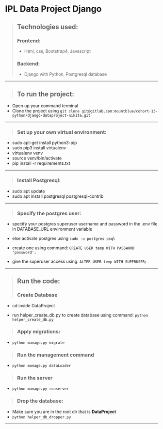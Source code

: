 # IPL Data Project Django

>## Technologies used:
>  ### Frontend:
>* Html, css, Bootstrap4, Javascript
>### Backend:
>* Django with Python, Postgresql database
---

>## To run the project:
* Open up your command terminal
* Clone the project using  ```git clone git@gitlab.com:mountblue/cohort-13-python/django-dataproject-nikita.git```
---

>### Set up your own virtual environment:
* sudo apt-get install python3-pip
* sudo pip3 install virtualenv
* virtualenv venv
* source venv/bin/activate
* pip install -r requirements.txt
---

>### Install Postgresql:
* sudo apt update
* sudo apt install postgresql postgresql-contrib
---

>### Specify the postgres user:
* specify your postgres superuser username and password in the .env file in DATABASE_URL environment variable

* else activate postgres using ```sudo -u postgres psql```

* create one using command: ```CREATE USER temp WITH PASSWORD 'password';```

* give the superuser access using: ```ALTER USER temp WITH SUPERUSER;```
---

>## Run the code:
>### Create Database
* cd inside DataProject
  
* run helper_create_db.py to create database using command: ```python helper_create_db.py```
  
>### Apply migrations:
* ```python manage.py migrate```
>### Run the management command
* ```python manage.py dataLoader```

>### Run the server
* ```python manage.py runserver```

>### Drop the database:
* Make sure you are in the root dir that is <strong>DataProject</strong>
* ```python helper_db_dropper.py```
  
---


